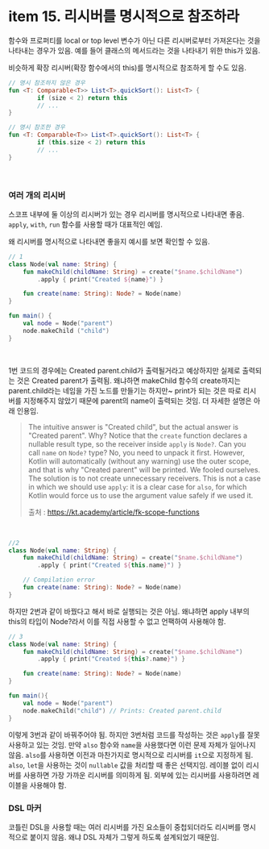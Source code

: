 # item 15. 리시버를 명시적으로 참조하라

함수와 프로퍼티를 local or top level 변수가 아닌 다른 리시버로부터 가져온다는 것을 나타내는 경우가 있음. 예를 들어 클래스의 메서드라는 것을 나타내기 위한 this가 있음.

비슷하게 확장 리시버(확장 함수에서의 this)를 명시적으로 참조하게 할 수도 있음. 

```kotlin
// 명시 참조하지 않은 경우
fun <T: Comparable<T>> List<T>.quickSort(): List<T> { 
		if (size < 2) return this
		// ...
}

// 명시 참조한 경우
fun <T: Comparable<T>> List<T>.quickSort(): List<T> { 
		if (this.size < 2) return this
		// ...
}

```

<br/>

### 여러 개의 리시버

스코프 내부에 둘 이상의 리시버가 있는 경우 리시버를 명시적으로 나타내면 좋음. `apply`, `with`, `run` 함수를 사용할 때가 대표적인 예임. 

왜 리시버를 명시적으로 나타내면 좋을지 예시를 보면 확인할 수 있음. 

```kotlin
// 1
class Node(val name: String) {
    fun makeChild(childName: String) = create("$name.$childName")
        .apply { print("Created ${name}") }

    fun create(name: String): Node? = Node(name)
}

fun main() {
    val node = Node("parent") 
    node.makeChild ("child")
}
```

<br/>


1번 코드의 경우에는 Created parent.child가 출력될거라고 예상하지만 실제로 출력되는 것은 Created parent가 출력됨. 왜냐하면 makeChild 함수의 create까지는 parent.child라는 네임을 가진 노드를 만들기는 하지만~ print가 되는 것은 따로 리시버를 지정해주지 않았기 때문에 parent의 name이 출력되는 것임. 더 자세한 설명은 아래 인용임.

> The intuitive answer is "Created child", but the actual answer is "Created parent". Why? Notice that the `create` function declares a nullable result type, so the receiver inside `apply` is `Node?`. Can you call `name` on `Node?` type? No, you need to unpack it first. However, Kotlin will automatically (without any warning) use the outer scope, and that is why "Created parent" will be printed. We fooled ourselves. The solution is to not create unnecessary receivers. This is not a case in which we should use `apply`: it is a clear case for `also`, for which Kotlin would force us to use the argument value safely if we used it.
> 
> 출처 : https://kt.academy/article/fk-scope-functions


<br/>

```kotlin
//2
class Node(val name: String) {
    fun makeChild(childName: String) = create("$name.$childName")
        .apply { print("Created ${this.name}") }

    // Compilation error
    fun create(name: String): Node? = Node(name)
}
```


하지만 2번과 같이 바꿨다고 해서 바로 실행되는 것은 아님. 왜냐하면 apply 내부의 this의 타입이 Node?라서 이를 직접 사용할 수 없고 언팩하여 사용해야 함. 

```kotlin
// 3
class Node(val name: String) {
    fun makeChild(childName: String) = create("$name.$childName")
        .apply { print("Created ${this?.name}") }

    fun create(name: String): Node? = Node(name)
}

fun main(){
    val node = Node("parent") 
    node.makeChild("child") // Prints: Created parent.child 
}
```

이렇게 3번과 같이 바꿔주어야 됨. 하지만 3번처럼 코드를 작성하는 것은 `apply`를 잘못 사용하고 있는 것임. 만약 `also` 함수와 `name`을 사용했다면 이런 문제 자체가 일어나지 않음. `also`를 사용하면 이전과 마찬가지로 명시적으로 리시버를 `it`으로 지정하게 됨. `also`, `let`을 사용하는 것이 `nullable` 값을 처리할 때 좋은 선택지임. 레이블 없이 리시버를 사용하면 가장 가까운 리시버를 의미하게 됨. 외부에 있는 리시버를 사용하려면 레이블을 사용해야 함. 

### DSL 마커

코틀린 DSL을 사용할 때는 여러 리시버를 가진 요소들이 중첩되더라도 리시버를 명시적으로 붙이지 않음. 왜냐 DSL 자체가 그렇게 하도록 설계되었기 때문임.
